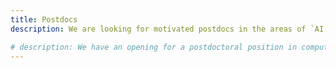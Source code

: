 ```yaml
---
title: Postdocs
description: We are looking for motivated postdocs in the areas of `AI for Science` and `Ferroic Materials`. For more information, see

# description: We have an opening for a postdoctoral position in computational understanding of energy materials or machine learning in the chemical reaction space. Please see [this post](https://jobrxiv.org/job/university-of-houston-27778-postdoctoral-fellow) for more information of the position and how to apply.
---
```

